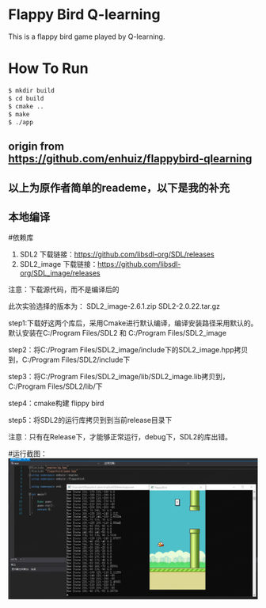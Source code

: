 # Flappy Bird Q-learning
This is a flappy bird game played by Q-learning.

# How To Run
```
$ mkdir build
$ cd build
$ cmake ..
$ make
$ ./app
```

## origin from https://github.com/enhuiz/flappybird-qlearning
## 以上为原作者简单的reademe，以下是我的补充
## 本地编译

#依赖库

1. SDL2    下载链接：https://github.com/libsdl-org/SDL/releases
2. SDL2_image   下载链接：https://github.com/libsdl-org/SDL_image/releases

注意：下载源代码，而不是编译后的

此次实验选择的版本为：
SDL2_image-2.6.1.zip
SDL2-2.0.22.tar.gz

 

step1:下载好这两个库后，采用Cmake进行默认编译，编译安装路径采用默认的。
默认安装在C:/Program Files/SDL2 和 C:/Program Files/SDL2_image


step2：将C:/Program Files/SDL2_image/include下的SDL2_image.hpp拷贝到，C:/Program Files/SDL2/include下

step3：将C:/Program Files/SDL2_image/lib/SDL2_image.lib拷贝到，C:/Program Files/SDL2/lib/下

step4：cmake构建 flippy bird

step5：将SDL2的运行库拷贝到到当前release目录下

注意：只有在Release下，才能够正常运行，debug下，SDL2的库出错。


#运行截图：
![Example](./image/训练过程截图.png)


